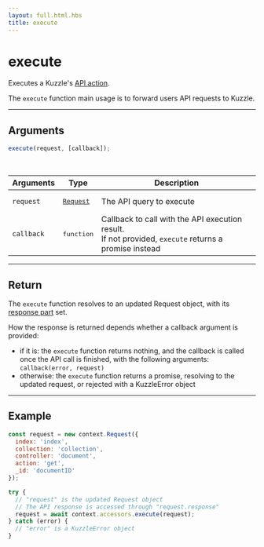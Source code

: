 ```yaml
---
layout: full.html.hbs
title: execute
---
```


# execute

<SinceBadge version="1.0.0" />

Executes a Kuzzle's [API action](/core/1/api/).

The `execute` function main usage is to forward users API requests to Kuzzle.

---

## Arguments

```js
execute(request, [callback]);
```

<br/>

| Arguments  | Type                                                             | Description                                                                                              |
| ---------- | ---------------------------------------------------------------- | -------------------------------------------------------------------------------------------------------- |
| `request`  | <pre><a href=/core/1/protocols/context/request>Request</a></pre> | The API query to execute                                                                                 |
| `callback` | <pre>function</pre>                                              | Callback to call with the API execution result.<br/>If not provided, `execute` returns a promise instead |

---

## Return

The `execute` function resolves to an updated Request object, with its [response part](/core/1/protocols/context/request) set.

How the response is returned depends whether a callback argument is provided:

- if it is: the `execute` function returns nothing, and the callback is called once the API call is finished, with the following arguments: `callback(error, request)`
- otherwise: the `execute` function returns a promise, resolving to the updated request, or rejected with a KuzzleError object

---

## Example

```js
const request = new context.Request({
  index: 'index',
  collection: 'collection',
  controller: 'document',
  action: 'get',
  _id: 'documentID'
});

try {
  // "request" is the updated Request object
  // The API response is accessed through "request.response"
  request = await context.accessors.execute(request);
} catch (error) {
  // "error" is a KuzzleError object
}
```
